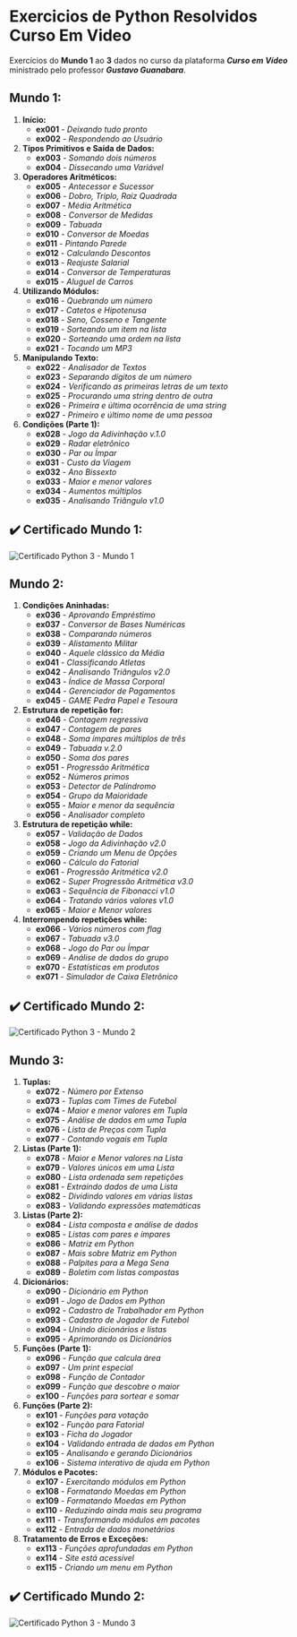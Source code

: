 # Exercicios de Python Resolvidos Curso Em Video
 Exercícios do __Mundo 1__ ao __3__ dados no curso da plataforma __*Curso em Vídeo*__ ministrado pelo professor __*Gustavo Guanabara*__.

## Mundo 1:
 
1. __Início:__
   * __ex001__ - *Deixando tudo pronto*
   * __ex002__ - *Respondendo ao Usuário*
2. __Tipos Primitivos e Saída de Dados:__
   * __ex003__ - *Somando dois números*
   * __ex004__ - *Dissecando uma Variável*
3. __Operadores Aritméticos:__
   * __ex005__ - *Antecessor e Sucessor*
   * __ex006__ - *Dobro, Triplo, Raiz Quadrada*
   * __ex007__ - *Média Aritmética*
   * __ex008__ - *Conversor de Medidas*
   * __ex009__ - *Tabuada*
   * __ex010__ - *Conversor de Moedas*
   * __ex011__ - *Pintando Parede*
   * __ex012__ - *Calculando Descontos*
   * __ex013__ - *Reajuste Salarial*
   * __ex014__ - *Conversor de Temperaturas*
   * __ex015__ - *Aluguel de Carros*
4. __Utilizando Módulos:__
   * __ex016__ - *Quebrando um número*
   * __ex017__ - *Catetos e Hipotenusa*
   * __ex018__ - *Seno, Cosseno e Tangente*
   * __ex019__ - *Sorteando um item na lista*
   * __ex020__ - *Sorteando uma ordem na lista*
   * __ex021__ - *Tocando um MP3*
5. __Manipulando Texto:__
   * __ex022__ - *Analisador de Textos*
   * __ex023__ - *Separando dígitos de um número*
   * __ex024__ - *Verificando as primeiras letras de um texto*
   * __ex025__ - *Procurando uma string dentro de outra*
   * __ex026__ - *Primeira e última ocorrência de uma string*
   * __ex027__ - *Primeiro e último nome de uma pessoa*
6. __Condições (Parte 1):__
   * __ex028__ - *Jogo da Adivinhação v.1.0*
   * __ex029__ - *Radar eletrônico*
   * __ex030__ - *Par ou Ímpar*
   * __ex031__ - *Custo da Viagem*
   * __ex032__ - *Ano Bissexto*
   * __ex033__ - *Maior e menor valores*
   * __ex034__ - *Aumentos múltiplos*
   * __ex035__ - *Analisando Triângulo v1.0*

## ✔️ Certificado Mundo 1:
![Certificado Python 3 - Mundo 1](mundo1.png)

## Mundo 2:

1. __Condições Aninhadas:__
   * __ex036__ - *Aprovando Empréstimo*
   * __ex037__ - *Conversor de Bases Numéricas*
   * __ex038__ - *Comparando números*
   * __ex039__ - *Alistamento Militar*
   * __ex040__ - *Aquele clássico da Média*
   * __ex041__ - *Classificando Atletas*
   * __ex042__ - *Analisando Triângulos v2.0*
   * __ex043__ - *Índice de Massa Corporal*
   * __ex044__ - *Gerenciador de Pagamentos*
   * __ex045__ - *GAME Pedra Papel e Tesoura*
2. __Estrutura de repetição for:__
   * __ex046__ - *Contagem regressiva*
   * __ex047__ - *Contagem de pares*
   * __ex048__ - *Soma ímpares múltiplos de três*
   * __ex049__ - *Tabuada v.2.0*
   * __ex050__ - *Soma dos pares*
   * __ex051__ - *Progressão Aritmética*
   * __ex052__ - *Números primos*
   * __ex053__ - *Detector de Palíndromo*
   * __ex054__ - *Grupo da Maioridade*
   * __ex055__ - *Maior e menor da sequência*
   * __ex056__ - *Analisador completo*
3. __Estrutura de repetição while:__
   * __ex057__ - *Validação de Dados*
   * __ex058__ - *Jogo da Adivinhação v2.0*
   * __ex059__ - *Criando um Menu de Opções*
   * __ex060__ - *Cálculo do Fatorial*
   * __ex061__ - *Progressão Aritmética v2.0*
   * __ex062__ - *Super Progressão Aritmética v3.0*
   * __ex063__ - *Sequência de Fibonacci v1.0*
   * __ex064__ - *Tratando vários valores v1.0*
   * __ex065__ - *Maior e Menor valores*
4. __Interrompendo repetições while:__
   * __ex066__ - *Vários números com flag*
   * __ex067__ - *Tabuada v3.0*
   * __ex068__ - *Jogo do Par ou Ímpar*
   * __ex069__ - *Análise de dados do grupo*
   * __ex070__ - *Estatísticas em produtos*
   * __ex071__ - *Simulador de Caixa Eletrônico*

## ✔️ Certificado Mundo 2:
![Certificado Python 3 - Mundo 2](mundo2.png)

## Mundo 3:

1. __Tuplas:__
   * __ex072__ - *Número por Extenso*
   * __ex073__ - *Tuplas com Times de Futebol*
   * __ex074__ - *Maior e menor valores em Tupla*
   * __ex075__ - *Análise de dados em uma Tupla*
   * __ex076__ - *Lista de Preços com Tupla*
   * __ex077__ - *Contando vogais em Tupla*
2. __Listas (Parte 1):__
   * __ex078__ - *Maior e Menor valores na Lista*
   * __ex079__ - *Valores únicos em uma Lista*
   * __ex080__ - *Lista ordenada sem repetições*
   * __ex081__ - *Extraindo dados de uma Lista*
   * __ex082__ - *Dividindo valores em várias listas*
   * __ex083__ - *Validando expressões matemáticas*
3. __Listas (Parte 2):__
   * __ex084__ - *Lista composta e análise de dados*
   * __ex085__ - *Listas com pares e ímpares*
   * __ex086__ - *Matriz em Python*
   * __ex087__ - *Mais sobre Matriz em Python*
   * __ex088__ - *Palpites para a Mega Sena*
   * __ex089__ - *Boletim com listas compostas*
4. __Dicionários:__
   * __ex090__ - *Dicionário em Python*
   * __ex091__ - *Jogo de Dados em Python*
   * __ex092__ - *Cadastro de Trabalhador em Python*
   * __ex093__ - *Cadastro de Jogador de Futebol*
   * __ex094__ - *Unindo dicionários e listas*
   * __ex095__ - *Aprimorando os Dicionários*
5. __Funções (Parte 1):__
   * __ex096__ - *Função que calcula área*
   * __ex097__ - *Um print especial*
   * __ex098__ - *Função de Contador*
   * __ex099__ - *Função que descobre o maior*
   * __ex100__ - *Funções para sortear e somar*
6. __Funções (Parte 2):__
   * __ex101__ - *Funções para votação*
   * __ex102__ - *Função para Fatorial*
   * __ex103__ - *Ficha do Jogador*
   * __ex104__ - *Validando entrada de dados em Python*
   * __ex105__ - *Analisando e gerando Dicionários*
   * __ex106__ - *Sistema interativo de ajuda em Python*
7. __Módulos e Pacotes:__
   * __ex107__ - *Exercitando módulos em Python*
   * __ex108__ - *Formatando Moedas em Python*
   * __ex109__ - *Formatando Moedas em Python*
   * __ex110__ - *Reduzindo ainda mais seu programa*
   * __ex111__ - *Transformando módulos em pacotes*
   * __ex112__ - *Entrada de dados monetários*
8. __Tratamento de Erros e Exceções:__
   * __ex113__ - *Funções aprofundadas em Python*
   * __ex114__ - *Site está acessível*
   * __ex115__ - *Criando um menu em Python*

## ✔️ Certificado Mundo 2:
![Certificado Python 3 - Mundo 3](mundo3.png)